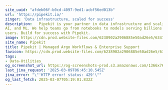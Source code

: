 ```yaml
---
site_uuid: "afdeb06f-b0cd-4097-9ed1-acbf56ed013b"
url: 'https://pipekit.io/'
zinger: 'Data infrastructure, scaled for success'
description:   Pipekit is your partner in data infrastructure and scaling for data science,
AI, and ML. We help teams go from notebooks to models serving billions of
users. Build for success with Pipekit.
image: https://cdn.prod.website-files.com/6238902a2906885e50ad26e5/63475c8eaff1f70f27e06603_Webclip.png
site_name: Pipekit
title: Pipekit | Managed Argo Workflows & Enterprise Support
favicon: https://cdn.prod.website-files.com/6238902a2906885e50ad26e5/63475c8aaff1f72d11e06602_Favicon.jpg
tags:
- Data-Utilities
og_screenshot_url: https://og-screenshots-prod.s3.amazonaws.com/1366x768/80/false/189470b8cea28249fddcfbed70b1e11ae3b28ebc9c57dfef17c953de39afbdeb.jpeg
last_jina_request: '2025-03-09T06:45:10.545Z'
jina_error: "\"'HTTP error! status: 429'\""
og_last_fetch: 2025-03-07T05:19:01.832Z
---
```


